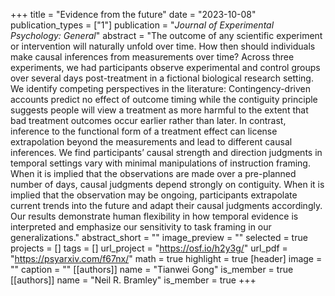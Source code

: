 +++
title = "Evidence from the future"
date = "2023-10-08"
publication_types = ["1"]
publication = "_Journal of Experimental Psychology: General_"
abstract = "The outcome of any scientific experiment or intervention will naturally unfold over time. How then should individuals make causal inferences from measurements over time? Across three experiments, we had participants observe experimental and control groups over several days post-treatment in a fictional biological research setting. We identify competing perspectives in the literature: Contingency-driven accounts predict no effect of outcome timing while the contiguity principle suggests people will view a treatment as more harmful to the extent that bad treatment outcomes occur earlier rather than later. In contrast, inference to the functional form of a treatment effect can license extrapolation beyond the measurements and lead to different causal inferences. We find participants’ causal strength and direction judgments in temporal settings vary with minimal manipulations of instruction framing. When it is implied that the observations are made over a pre-planned number of days, causal judgments depend strongly on contiguity. When it is implied that the observation may be ongoing, participants extrapolate current trends into the future and adapt their causal judgments accordingly. Our results demonstrate human flexibility in how temporal evidence is interpreted and emphasize our sensitivity to task framing in our generalizations."
abstract_short = ""
image_preview = ""
selected = true
projects = []
tags = []
url_project = "https://osf.io/h2y3g/"
url_pdf = "https://psyarxiv.com/f67nx/"
math = true
highlight = true
[header]
image = ""
caption = ""
[[authors]]
	name = "Tianwei Gong"
	is_member = true
[[authors]]
	name = "Neil R. Bramley"
	is_member = true
+++
